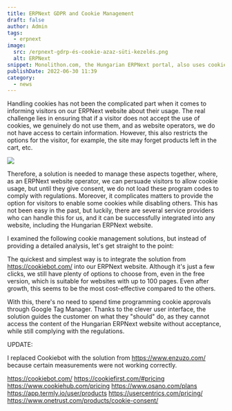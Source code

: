 ```yaml
---
title: ERPNext GDPR and Cookie Management
draft: false
author: Admin
tags:
  - erpnext
image:
  src: /erpnext-gdrp-és-cookie-azaz-süti-kezelés.png
  alt: ERPNext
snippet: Monolithon.com, the Hungarian ERPNext portal, also uses cookies, as most internet websites do, and according to EU directives, visitors need to be informed about this.
publishDate: 2022-06-30 11:39
category:
  - news
---
```


Handling cookies has not been the complicated part when it comes to informing visitors on our ERPNext website about their usage. The real challenge lies in ensuring that if a visitor does not accept the use of cookies, we genuinely do not use them, and as website operators, we do not have access to certain information. However, this also restricts the options for the visitor, for example, the site may forget products left in the cart, etc.

<img src="/images/erpnext-gdrp-és-cookie-azaz-süti-kezelés.png">

Therefore, a solution is needed to manage these aspects together, where, as an ERPNext website operator, we can persuade visitors to allow cookie usage, but until they give consent, we do not load these program codes to comply with regulations. Moreover, it complicates matters to provide the option for visitors to enable some cookies while disabling others. This has not been easy in the past, but luckily, there are several service providers who can handle this for us, and it can be successfully integrated into any website, including the Hungarian ERPNext website.

I examined the following cookie management solutions, but instead of providing a detailed analysis, let's get straight to the point:

The quickest and simplest way is to integrate the solution from <a href="https://cookiebot.com" rel="noopener noreferrer">https://cookiebot.com/</a> into our ERPNext website. Although it's just a few clicks, we still have plenty of options to choose from, even in the free version, which is suitable for websites with up to 100 pages. Even after growth, this seems to be the most cost-effective compared to the others.

With this, there's no need to spend time programming cookie approvals through Google Tag Manager. Thanks to the clever user interface, the solution guides the customer on what they "should" do, as they cannot access the content of the Hungarian ERPNext website without acceptance, while still complying with the regulations.

UPDATE:

I replaced Cookiebot with the solution from <a href="https://www.enzuzo.com" rel="noopener noreferrer">https://www.enzuzo.com/</a> because certain measurements were not working correctly.

<a href="https://cookiebot.com" rel="noopener noreferrer">https://cookiebot.com/</a>
<a href="https://cookiefirst.com/#pricing" rel="noopener noreferrer">https://cookiefirst.com/#pricing</a>
<a href="https://www.cookiehub.com/pricing" rel="noopener noreferrer">https://www.cookiehub.com/pricing</a>
<a href="https://www.osano.com/plans" rel="noopener noreferrer">https://www.osano.com/plans</a>
<a href="https://app.termly.io/user/products" rel="noopener noreferrer">https://app.termly.io/user/products</a>
<a href="https://usercentrics.com/pricing" rel="noopener noreferrer">https://usercentrics.com/pricing/</a>
<a href="https://www.onetrust.com/products/cookie-consent" rel="noopener noreferrer">https://www.onetrust.com/products/cookie-consent/</a>
